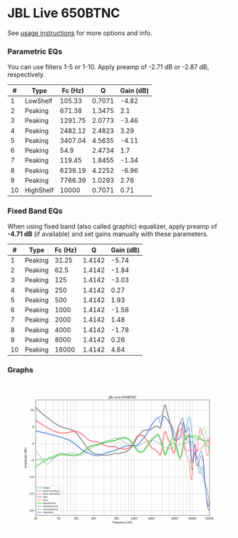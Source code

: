 # JBL Live 650BTNC
See [usage instructions](https://github.com/jaakkopasanen/AutoEq#usage) for more options and info.

### Parametric EQs
You can use filters 1-5 or 1-10. Apply preamp of -2.71 dB or -2.87 dB, respectively.

|   # | Type      |   Fc (Hz) |      Q |   Gain (dB) |
|-----|-----------|-----------|--------|-------------|
|   1 | LowShelf  |    105.33 | 0.7071 |       -4.82 |
|   2 | Peaking   |    671.38 | 1.3475 |        2.1  |
|   3 | Peaking   |   1291.75 | 2.0773 |       -3.46 |
|   4 | Peaking   |   2482.12 | 2.4823 |        3.29 |
|   5 | Peaking   |   3407.04 | 4.5635 |       -4.11 |
|   6 | Peaking   |     54.9  | 2.4734 |        1.7  |
|   7 | Peaking   |    119.45 | 1.8455 |       -1.34 |
|   8 | Peaking   |   6239.19 | 4.2252 |       -6.96 |
|   9 | Peaking   |   7766.39 | 1.0293 |        2.76 |
|  10 | HighShelf |  10000    | 0.7071 |        0.71 |

### Fixed Band EQs
When using fixed band (also called graphic) equalizer, apply preamp of **-4.71 dB** (if available) and set gains manually with these parameters.

|   # | Type    |   Fc (Hz) |      Q |   Gain (dB) |
|-----|---------|-----------|--------|-------------|
|   1 | Peaking |     31.25 | 1.4142 |       -5.74 |
|   2 | Peaking |     62.5  | 1.4142 |       -1.84 |
|   3 | Peaking |    125    | 1.4142 |       -3.03 |
|   4 | Peaking |    250    | 1.4142 |        0.27 |
|   5 | Peaking |    500    | 1.4142 |        1.93 |
|   6 | Peaking |   1000    | 1.4142 |       -1.58 |
|   7 | Peaking |   2000    | 1.4142 |        1.48 |
|   8 | Peaking |   4000    | 1.4142 |       -1.78 |
|   9 | Peaking |   8000    | 1.4142 |        0.26 |
|  10 | Peaking |  16000    | 1.4142 |        4.64 |

### Graphs
![](./JBL%20Live%20650BTNC.png)
